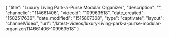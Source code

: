 {
    "title": "Luxury Living Park-a-Purse Modular Organizer",
    "description": "",
    "channelid": "114661406",
    "videoid": "109963518",
    "date_created": "1502517636",
    "date_modified": "1515807308",
    "type": "captivate",
    "layout": "channelVideo",
    "url": "\/latest-videos\/luxury-living-park-a-purse-modular-organizer\/114661406-109963518"
}